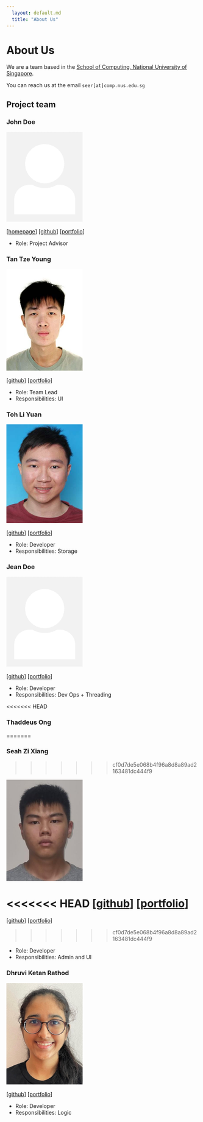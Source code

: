 ```yaml
---
  layout: default.md
  title: "About Us"
---
```


# About Us

We are a team based in the [School of Computing, National University of Singapore](http://www.comp.nus.edu.sg).

You can reach us at the email `seer[at]comp.nus.edu.sg`

## Project team

### John Doe

<img src="images/johndoe.png" width="200px">

[[homepage](http://www.comp.nus.edu.sg/~damithch)]
[[github](https://github.com/johndoe)]
[[portfolio](team/johndoe.md)]

* Role: Project Advisor

### Tan Tze Young

<img src="images/itstytan.png" width="200px">

[[github](http://github.com/ItsTYtan)]
[[portfolio](team/itstytan.md)]

* Role: Team Lead
* Responsibilities: UI

### Toh Li Yuan

<img src="images/tohliyuan.png" width="200px">

[[github](http://github.com/TohLiYuan)] [[portfolio](team/tohliyuan.md)]

* Role: Developer
* Responsibilities: Storage

### Jean Doe

<img src="images/johndoe.png" width="200px">

[[github](http://github.com/johndoe)]
[[portfolio](team/johndoe.md)]

* Role: Developer
* Responsibilities: Dev Ops + Threading

<<<<<<< HEAD
### Thaddeus Ong
=======
### Seah Zi Xiang
>>>>>>> cf0d7de5e068b4f96a8d8a89ad2163481dc444f9

<img src="images/prawnzyy.png" width="200px">

<<<<<<< HEAD
[[github](http://github.com/thaddeusong)]
[[portfolio](team/thaddeusong.md)]
=======
[[github](http://github.com/prawnzyy)]
[[portfolio](team/prawnzyy.md)]
>>>>>>> cf0d7de5e068b4f96a8d8a89ad2163481dc444f9

* Role: Developer
* Responsibilities: Admin and UI


### Dhruvi Ketan Rathod

<img src="images/dhruvir29.png" width="200px">

[[github](http://github.com/dhruvir29)]
[[portfolio](team/dhruvir29.md)]

* Role: Developer
* Responsibilities: Logic 
